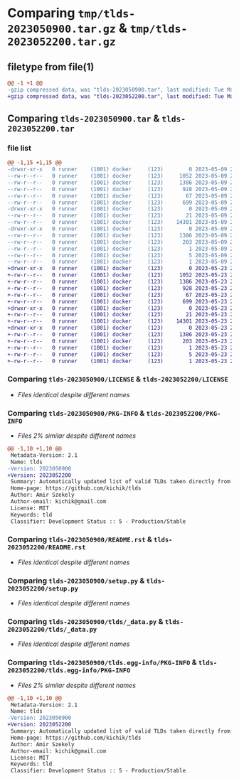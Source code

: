 # Comparing `tmp/tlds-2023050900.tar.gz` & `tmp/tlds-2023052200.tar.gz`

## filetype from file(1)

```diff
@@ -1 +1 @@
-gzip compressed data, was "tlds-2023050900.tar", last modified: Tue May  9 21:19:57 2023, max compression
+gzip compressed data, was "tlds-2023052200.tar", last modified: Tue May 23 23:59:42 2023, max compression
```

## Comparing `tlds-2023050900.tar` & `tlds-2023052200.tar`

### file list

```diff
@@ -1,15 +1,15 @@
-drwxr-xr-x   0 runner    (1001) docker     (123)        0 2023-05-09 21:19:57.414707 tlds-2023050900/
--rw-r--r--   0 runner    (1001) docker     (123)     1052 2023-05-09 21:19:51.000000 tlds-2023050900/LICENSE
--rw-r--r--   0 runner    (1001) docker     (123)     1386 2023-05-09 21:19:57.414707 tlds-2023050900/PKG-INFO
--rw-r--r--   0 runner    (1001) docker     (123)      928 2023-05-09 21:19:51.000000 tlds-2023050900/README.rst
--rw-r--r--   0 runner    (1001) docker     (123)       67 2023-05-09 21:19:57.414707 tlds-2023050900/setup.cfg
--rw-r--r--   0 runner    (1001) docker     (123)      699 2023-05-09 21:19:51.000000 tlds-2023050900/setup.py
-drwxr-xr-x   0 runner    (1001) docker     (123)        0 2023-05-09 21:19:57.410706 tlds-2023050900/tlds/
--rw-r--r--   0 runner    (1001) docker     (123)       21 2023-05-09 21:19:51.000000 tlds-2023050900/tlds/__init__.py
--rw-r--r--   0 runner    (1001) docker     (123)    14301 2023-05-09 21:19:51.000000 tlds-2023050900/tlds/_data.py
-drwxr-xr-x   0 runner    (1001) docker     (123)        0 2023-05-09 21:19:57.414707 tlds-2023050900/tlds.egg-info/
--rw-r--r--   0 runner    (1001) docker     (123)     1386 2023-05-09 21:19:57.000000 tlds-2023050900/tlds.egg-info/PKG-INFO
--rw-r--r--   0 runner    (1001) docker     (123)      203 2023-05-09 21:19:57.000000 tlds-2023050900/tlds.egg-info/SOURCES.txt
--rw-r--r--   0 runner    (1001) docker     (123)        1 2023-05-09 21:19:57.000000 tlds-2023050900/tlds.egg-info/dependency_links.txt
--rw-r--r--   0 runner    (1001) docker     (123)        5 2023-05-09 21:19:57.000000 tlds-2023050900/tlds.egg-info/top_level.txt
--rw-r--r--   0 runner    (1001) docker     (123)        1 2023-05-09 21:19:57.000000 tlds-2023050900/tlds.egg-info/zip-safe
+drwxr-xr-x   0 runner    (1001) docker     (123)        0 2023-05-23 23:59:42.907643 tlds-2023052200/
+-rw-r--r--   0 runner    (1001) docker     (123)     1052 2023-05-23 23:59:36.000000 tlds-2023052200/LICENSE
+-rw-r--r--   0 runner    (1001) docker     (123)     1386 2023-05-23 23:59:42.907643 tlds-2023052200/PKG-INFO
+-rw-r--r--   0 runner    (1001) docker     (123)      928 2023-05-23 23:59:36.000000 tlds-2023052200/README.rst
+-rw-r--r--   0 runner    (1001) docker     (123)       67 2023-05-23 23:59:42.907643 tlds-2023052200/setup.cfg
+-rw-r--r--   0 runner    (1001) docker     (123)      699 2023-05-23 23:59:36.000000 tlds-2023052200/setup.py
+drwxr-xr-x   0 runner    (1001) docker     (123)        0 2023-05-23 23:59:42.907643 tlds-2023052200/tlds/
+-rw-r--r--   0 runner    (1001) docker     (123)       21 2023-05-23 23:59:36.000000 tlds-2023052200/tlds/__init__.py
+-rw-r--r--   0 runner    (1001) docker     (123)    14301 2023-05-23 23:59:36.000000 tlds-2023052200/tlds/_data.py
+drwxr-xr-x   0 runner    (1001) docker     (123)        0 2023-05-23 23:59:42.907643 tlds-2023052200/tlds.egg-info/
+-rw-r--r--   0 runner    (1001) docker     (123)     1386 2023-05-23 23:59:42.000000 tlds-2023052200/tlds.egg-info/PKG-INFO
+-rw-r--r--   0 runner    (1001) docker     (123)      203 2023-05-23 23:59:42.000000 tlds-2023052200/tlds.egg-info/SOURCES.txt
+-rw-r--r--   0 runner    (1001) docker     (123)        1 2023-05-23 23:59:42.000000 tlds-2023052200/tlds.egg-info/dependency_links.txt
+-rw-r--r--   0 runner    (1001) docker     (123)        5 2023-05-23 23:59:42.000000 tlds-2023052200/tlds.egg-info/top_level.txt
+-rw-r--r--   0 runner    (1001) docker     (123)        1 2023-05-23 23:59:42.000000 tlds-2023052200/tlds.egg-info/zip-safe
```

### Comparing `tlds-2023050900/LICENSE` & `tlds-2023052200/LICENSE`

 * *Files identical despite different names*

### Comparing `tlds-2023050900/PKG-INFO` & `tlds-2023052200/PKG-INFO`

 * *Files 2% similar despite different names*

```diff
@@ -1,10 +1,10 @@
 Metadata-Version: 2.1
 Name: tlds
-Version: 2023050900
+Version: 2023052200
 Summary: Automatically updated list of valid TLDs taken directly from IANA
 Home-page: https://github.com/kichik/tlds
 Author: Amir Szekely
 Author-email: kichik@gmail.com
 License: MIT
 Keywords: tld
 Classifier: Development Status :: 5 - Production/Stable
```

### Comparing `tlds-2023050900/README.rst` & `tlds-2023052200/README.rst`

 * *Files identical despite different names*

### Comparing `tlds-2023050900/setup.py` & `tlds-2023052200/setup.py`

 * *Files identical despite different names*

### Comparing `tlds-2023050900/tlds/_data.py` & `tlds-2023052200/tlds/_data.py`

 * *Files identical despite different names*

### Comparing `tlds-2023050900/tlds.egg-info/PKG-INFO` & `tlds-2023052200/tlds.egg-info/PKG-INFO`

 * *Files 2% similar despite different names*

```diff
@@ -1,10 +1,10 @@
 Metadata-Version: 2.1
 Name: tlds
-Version: 2023050900
+Version: 2023052200
 Summary: Automatically updated list of valid TLDs taken directly from IANA
 Home-page: https://github.com/kichik/tlds
 Author: Amir Szekely
 Author-email: kichik@gmail.com
 License: MIT
 Keywords: tld
 Classifier: Development Status :: 5 - Production/Stable
```

